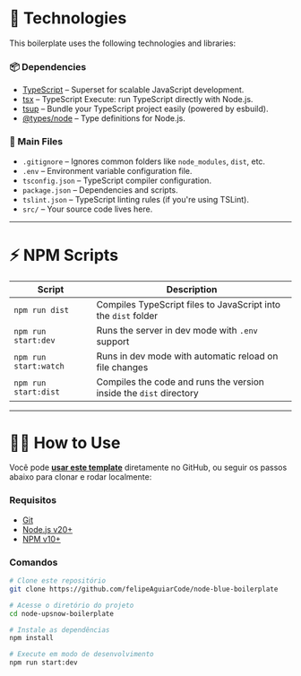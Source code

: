 # 🚀 Technologies

This boilerplate uses the following technologies and libraries:

### 📦 Dependencies

- [TypeScript](https://www.npmjs.com/package/typescript) – Superset for scalable JavaScript development.
- [tsx](https://www.npmjs.com/package/tsx) – TypeScript Execute: run TypeScript directly with Node.js.
- [tsup](https://www.npmjs.com/package/tsup) – Bundle your TypeScript project easily (powered by esbuild).
- [@types/node](https://www.npmjs.com/package/@types/node) – Type definitions for Node.js.

### 📄 Main Files

- `.gitignore` – Ignores common folders like `node_modules`, `dist`, etc.
- `.env` – Environment variable configuration file.
- `tsconfig.json` – TypeScript compiler configuration.
- `package.json` – Dependencies and scripts.
- `tslint.json` – TypeScript linting rules (if you're using TSLint).
- `src/` – Your source code lives here.

---

# ⚡ NPM Scripts

| Script             | Description                                                                 |
|--------------------|-----------------------------------------------------------------------------|
| `npm run dist`     | Compiles TypeScript files to JavaScript into the `dist` folder              |
| `npm run start:dev`| Runs the server in dev mode with `.env` support                             |
| `npm run start:watch` | Runs in dev mode with automatic reload on file changes                  |
| `npm run start:dist`| Compiles the code and runs the version inside the `dist` directory         |

---

# 👨‍💻 How to Use

Você pode **[usar este template](https://github.com/felipeAguiarCode/node-blue-boilerplate/generate)** diretamente no GitHub, ou seguir os passos abaixo para clonar e rodar localmente:

### Requisitos

- [Git](https://git-scm.com)
- [Node.js v20+](https://nodejs.org/en/)
- [NPM v10+](https://nodejs.org/en/)

### Comandos

```bash
# Clone este repositório
git clone https://github.com/felipeAguiarCode/node-blue-boilerplate

# Acesse o diretório do projeto
cd node-upsnow-boilerplate

# Instale as dependências
npm install

# Execute em modo de desenvolvimento
npm run start:dev


